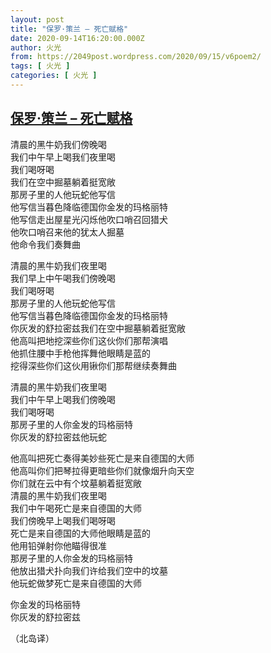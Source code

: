 ```yaml
---
layout: post
title: "保罗·策兰 – 死亡赋格"
date: 2020-09-14T16:20:00.000Z
author: 火光
from: https://2049post.wordpress.com/2020/09/15/v6poem2/
tags: [ 火光 ]
categories: [ 火光 ]
---
```

<!--1600100400000-->
[保罗·策兰 – 死亡赋格](https://2049post.wordpress.com/2020/09/15/v6poem2/)
------

<div>
<p>清晨的黑牛奶我们傍晚喝<br>我们中午早上喝我们夜里喝<br>我们喝呀喝<br>我们在空中掘墓躺着挺宽敞<br>那房子里的人他玩蛇他写信<br>他写信当暮色降临德国你金发的玛格丽特<br>他写信走出屋星光闪烁他吹口哨召回猎犬<br>他吹口哨召来他的犹太人掘墓<br>他命令我们奏舞曲</p><p>清晨的黑牛奶我们夜里喝<br>我们早上中午喝我们傍晚喝<br>我们喝呀喝<br>那房子里的人他玩蛇他写信<br>他写信当暮色降临德国你金发的玛格丽特<br>你灰发的舒拉密兹我们在空中掘墓躺着挺宽敞<br>他高叫把地挖深些你们这伙你们那帮演唱<br>他抓住腰中手枪他挥舞他眼睛是蓝的<br>挖得深些你们这伙用锹你们那帮继续奏舞曲</p><p>清晨的黑牛奶我们夜里喝<br>我们中午早上喝我们傍晚喝<br>我们喝呀喝<br>那房子里的人你金发的玛格丽特<br>你灰发的舒拉密兹他玩蛇</p><p>他高叫把死亡奏得美妙些死亡是来自德国的大师<br>他高叫你们把琴拉得更暗些你们就像烟升向天空<br>你们就在云中有个坟墓躺着挺宽敞<br>清晨的黑牛奶我们夜里喝<br>我们中午喝死亡是来自德国的大师<br>我们傍晚早上喝我们喝呀喝<br>死亡是来自德国的大师他眼睛是蓝的<br>他用铅弹射你他瞄得很准<br>那房子里的人你金发的玛格丽特<br>他放出猎犬扑向我们许给我们空中的坟墓<br>他玩蛇做梦死亡是来自德国的大师</p><p>你金发的玛格丽特<br>你灰发的舒拉密兹</p><p></p><p>（北岛译）</p>
</div>
